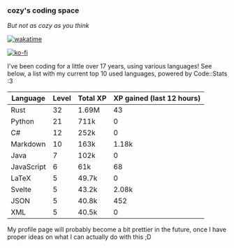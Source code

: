 ### cozy's coding space
*But not as cozy as you think*

[![wakatime](https://wakatime.com/badge/user/c0ba07bb-3421-41be-bd1a-d611e670f250.svg)](https://wakatime.com/@c0ba07bb-3421-41be-bd1a-d611e670f250)

[![ko-fi](https://ko-fi.com/img/githubbutton_sm.svg)](https://ko-fi.com/J3J75ITL4)

I've been coding for a little over 17 years, using various languages! See below, a list with my current top 10 used languages, powered by Code::Stats :3
    
| Language | Level | Total XP | XP gained (last 12 hours) |
| --- | --- | --- | --- |
| Rust | 32 | 1.69M | 43 |
| Python | 21 | 711k | 0 |
| C# | 12 | 252k | 0 |
| Markdown | 10 | 163k | 1.18k |
| Java | 7 | 102k | 0 |
| JavaScript | 6 | 61k | 68 |
| LaTeX | 5 | 49.7k | 0 |
| Svelte | 5 | 43.2k | 2.08k |
| JSON | 5 | 40.8k | 452 |
| XML | 5 | 40.5k | 0 |
    
My profile page will probably become a bit prettier in the future, once I have proper ideas on what I can actually do with this ;D